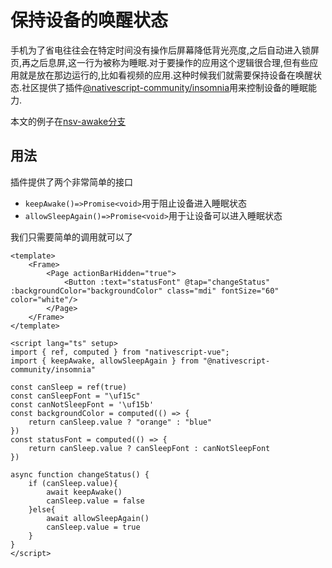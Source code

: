 # 保持设备的唤醒状态

手机为了省电往往会在特定时间没有操作后屏幕降低背光亮度,之后自动进入锁屏页,再之后息屏,这一行为被称为睡眠.对于要操作的应用这个逻辑很合理,但有些应用就是放在那边运行的,比如看视频的应用.这种时候我们就需要保持设备在唤醒状态.社区提供了插件[@nativescript-community/insomnia](https://github.com/nativescript-community/insomnia)用来控制设备的睡眠能力.

本文的例子在[nsv-awake分支](https://github.com/hsz1273327/TutorialForFront-EndWeb/tree/nsv-awake)

## 用法

插件提供了两个非常简单的接口

+ `keepAwake()=>Promise<void>`用于阻止设备进入睡眠状态
+ `allowSleepAgain()=>Promise<void>`用于让设备可以进入睡眠状态

我们只需要简单的调用就可以了

```vue
<template>
    <Frame>
        <Page actionBarHidden="true">
            <Button :text="statusFont" @tap="changeStatus" :backgroundColor="backgroundColor" class="mdi" fontSize="60" color="white"/>
        </Page>
    </Frame>
</template>

<script lang="ts" setup>
import { ref, computed } from "nativescript-vue";
import { keepAwake, allowSleepAgain } from "@nativescript-community/insomnia"

const canSleep = ref(true)
const canSleepFont = "\uf15c"
const canNotSleepFont = '\uf15b'
const backgroundColor = computed(() => {
    return canSleep.value ? "orange" : "blue"
})
const statusFont = computed(() => {
    return canSleep.value ? canSleepFont : canNotSleepFont
})

async function changeStatus() {
    if (canSleep.value){
        await keepAwake()
        canSleep.value = false
    }else{
        await allowSleepAgain()
        canSleep.value = true
    }
}
</script>
```
